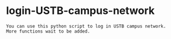 # login-USTB-campus-network

	You can use this python script to log in USTB campus network.
	More functions wait to be added. 
